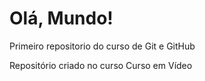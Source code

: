 # Olá, Mundo!
 Primeiro repositorio do curso de Git e GitHub

 Repositório criado no curso Curso em Vídeo
